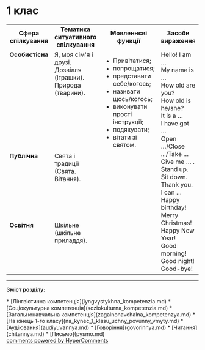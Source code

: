 <div id="hypercomments_widget" class="js-hypercomments-widget invisible"></div>

# 1 клас

<table>
  <tr>
    <td width="10%" align="center"><b>Сфера спілкування</b></td>
    <td width="10%" align="center"><b>Тематика ситуативного спілкування</b></td>
    <td width="40%" align="center"><b>Мовленнєві функції</b></td>
    <td width="60%" align="center"><b>Засоби вираження</b></td>
  </tr>
  <tr>
    <td width="10%" style="vertical-align:top !important;">
<b>Особистісна</b></td>
    <td width="10%" style="vertical-align:top !important;">
Я, моя сім'я і друзі.<br>
Дозвілля (іграшки). <br>
Природа (тварини). </td>
    <td width="40%" style="vertical-align:top !important;" rowspan="3">
<ul type="disc">
<li>Привітатися;</li>
<li>попрощатися;</li>
<li>представити себе/когось;</li>
<li>називати щось/когось;</li>
<li>виконувати прості інструкції;</li>
<li>подякувати;</li>
<li>вітати зі святом.</li>
</ul>
</td>
    <td width="60%" style="vertical-align:top !important;" rowspan="3">
Hello! I am …<br>
My name is …<br>
How old are you?<br>
How old is he/she?<br>
It is a …<br>
I have got …<br>
Open …/Close .../Take … Give me … .<br>
Stand up.<br>
Sit down.<br>
Thank you.<br>
I can …<br>
Happy birthday!<br>
Merry Christmas!<br>
Happy New Year!<br>
Good morning!<br>
Good night!<br>
Good-bye!<br></td>
  </tr>
<tr>
    <td width="10%" style="vertical-align:top !important;">
<b>Публічна</b></td>
    <td width="10%" style="vertical-align:top !important;">
Свята і традиції<br>
(Свята. Вітання).</td>
</tr>
<tr>
    <td width="10%" style="vertical-align:top !important;">
<b>Освітня</b></td>
    <td width="10%" style="vertical-align:top !important;">
Шкільне (шкільне приладдя).</td>
</tr>
</table>

<hr>
<p><b>Зміст розділу:</b></p>
   * [Лінгвістична компетенція](lyngvystykhna_kompetenzia.md)
   * [Соціокультурна компетенція](soziokulturna_kompetenzia.md)
   * [Загальнонавчальна компетенція](zagalnonavchalna_kompetenzya.md)
   * [На кінець 1-го класу](na_kynec_1_klasu_uchny_povunny_vmyty.md)
       * [Аудіювання](audiyuvannya.md)
       * [Говоріння](govorinnya.md)
       * [Читання](chitannya.md)
       * [Письмо](pysmo.md)

<div class="js-hypercomments-container">
    <a href="http://hypercomments.com" class="hc-link" title="comments widget">comments powered by HyperComments</a>
</div>